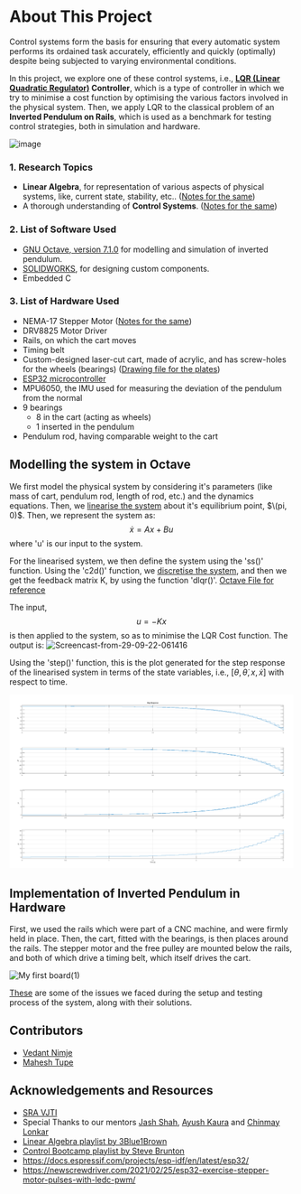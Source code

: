 # About This Project
Control systems form the basis for ensuring that every automatic system performs its ordained task accurately, efficiently and quickly (optimally) despite being subjected to varying environmental conditions.

In this project, we explore one of these control systems, i.e., **[LQR (Linear Quadratic Regulator)](../Notes/Vedant/Control_Bootcamp_Vedant.md) Controller**, which is a type of controller in which we try to minimise a cost function by optimising the various factors involved in the physical system. Then, we apply LQR to the classical problem of an **Inverted Pendulum on Rails**, which is used as a benchmark for testing control strategies, both in simulation and hardware.


 ![image](https://user-images.githubusercontent.com/103848930/193101549-694b60c1-498a-4eb1-9eca-13f6805558b5.png)



### 1. Research Topics
* **Linear Algebra**, for representation of various aspects of physical systems, like, current state, stability, etc.. ([Notes for the same](./Notes/Mahesh/LA_Notes_Mahesh.md))
* A thorough understanding of **Control Systems**. ([Notes for the same](./Notes/Mahesh/ControlBootcamp_Notes_Mahesh.md))

### 2. List of Software Used
* [GNU Octave, version 7.1.0](https://octave.org/) for modelling and simulation of inverted pendulum. 
* [SOLIDWORKS](https://www.solidworks.com/), for designing custom components.
* Embedded C

### 3. List of Hardware Used
* NEMA-17 Stepper Motor ([Notes for the same](./Notes/Mahesh/Controlling_Stepper_Motor.md))
* DRV8825 Motor Driver
* Rails, on which the cart moves
* Timing belt
* Custom-designed laser-cut cart, made of acrylic, and has screw-holes for the wheels (bearings) ([Drawing file for the plates](./Cart_design/side_plate.pdf))
* [ESP32 microcontroller](https://docs.espressif.com/projects/esp-idf/en/latest/esp32/)
* MPU6050, the IMU used for measuring the deviation of the pendulum from the normal
* 9 bearings
  * 8 in the cart (acting as wheels)
  * 1 inserted in the pendulum 
* Pendulum rod, having comparable weight to the cart


## Modelling the system in Octave
We first model the physical system by considering it's parameters (like mass of cart, pendulum rod, length of rod, etc.) and the dynamics equations. Then, we [linearise the system](https://github.com/vrnimje/Inverted-LQR-Bot-Eklavya/blob/develop/Notes/Mahesh/ControlBootcamp_Notes_Mahesh.md#linearizing-around-a-fixed-point) about it's equilibrium point, $\(pi, 0)$. Then, we represent the system as: 
$$\dot{x} = Ax + Bu$$ 
where 'u' is our input to the system. 

For the linearised system, we then define the system using the 'ss()' function. Using the 'c2d()' function, we [discretise the system](https://github.com/vrnimje/Inverted-LQR-Bot-Eklavya/blob/develop/Notes/Vedant/Control_Bootcamp_Vedant.md#3-linearising-around-a-fixed-point), and then we get the feedback matrix K, by using the function 'dlqr()'. [Octave File for reference](./Octave_Tasks/Vedant_Task_1/Inverted_Pendulum.m)<br>

The input,
$$u = -Kx$$
is then applied to the system, so as to minimise the LQR Cost function. The output is: 
![Screencast-from-29-09-22-061416](https://user-images.githubusercontent.com/103848930/193095170-ae7c0de0-c5a4-43df-be26-f1580bf4394c.gif)


Using the 'step()' function, this is the plot generated for the step response of the linearised system in terms of the state variables, i.e., 
$[\theta, \dot{\theta}, x, \dot{x}]$ with respect to time.

![Step Response](Notes/Vedant/assets/step_response.png)

## Implementation of Inverted Pendulum in Hardware
First, we used the rails which were part of a CNC machine, and were firmly held in place. Then, the cart, fitted with the bearings, is then places around the rails. The stepper motor and the free pulley are mounted below the rails, and both of which drive a timing belt, which itself drives the cart. 

![My first board(1)](https://user-images.githubusercontent.com/103848930/193186818-cdafd9c1-1da0-4378-8d9f-5a9479d1179c.jpg)

[These](./hardware_issues.md) are some of the issues we faced during the setup and testing process of the system, along with their solutions.


## Contributors
* [Vedant Nimje](https://github.com/vrnimje)
* [Mahesh Tupe](https://github.com/Asc91)

## Acknowledgements and Resources
* [SRA VJTI](https://github.com/SRA-VJTI)
* Special Thanks to our mentors [Jash Shah](https://github.com/Jash-Shah), [Ayush Kaura](https://github.com/Ayush-Kaura) and [Chinmay Lonkar](https://github.com/ChinmayLonkar)
* [Linear Algebra playlist by 3Blue1Brown](https://www.youtube.com/playlist?list=PL0-GT3co4r2y2YErbmuJw2L5tW4Ew2O5B)
* [Control Bootcamp playlist by Steve Brunton](https://www.youtube.com/playlist?list=PLMrJAkhIeNNR20Mz-VpzgfQs5zrYi085m)
* https://docs.espressif.com/projects/esp-idf/en/latest/esp32/
* https://newscrewdriver.com/2021/02/25/esp32-exercise-stepper-motor-pulses-with-ledc-pwm/






